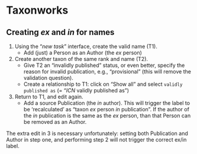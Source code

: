 # Taxonworks

## Creating _ex_ and _in_ for names

 1. Using the “_new task_” interface, create the valid name (T1). 
    * Add (just) a Person as an Author (the _ex_ person)
 2. Create another taxon of the same rank and name (T2). 
    * Give T2 an “invalidly published” status, or even better, specify
      the reason for invalid publication, e.g., “provisional” (this
      will remove the validation question).
    * Create a relationship to T1: click on “Show all” and select
      `validly published as` (= “_ICN_ validly published as”)
 3. Return to T1, and edit again.
    * Add a source Publication (the _in_ author).  This will trigger
      the label to be ‘recalculated’ as “taxon _ex_ person _in_
      publication”. If the author of the _in_ publication is the same
      as the _ex_ person, than that Person can be removed as an
      Author.  
      
The extra edit in 3 is necessary unfortunately: setting both
Publication and Author in step one, and performing step 2 will not
trigger the correct ex/in label.


      
